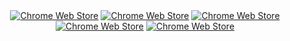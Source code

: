 
<div align="center"> <a
    rel="noreferrer noopener"
    href="https://chrome.google.com/webstore/detail/dark-reader/eimadpbcbfnmbkopoojfekhnkhdbieeh/"
    ><img
      alt="Chrome Web Store"
      src="https://img.shields.io/badge/Chrome-05fdb4.svg?&style=for-the-badge&logo=google-chrome&logoColor=white"
  /></a>  <a
    rel="noreferrer noopener"
    href="https://chrome.google.com/webstore/detail/dark-reader/eimadpbcbfnmbkopoojfekhnkhdbieeh/"
    ><img
      alt="Chrome Web Store"
      src="https://img.shields.io/badge/Firefox-128da1.svg?&style=for-the-badge&logo=firefox-browser&logoColor=white"
  /></a>  <a
    rel="noreferrer noopener"
    href="https://chrome.google.com/webstore/detail/dark-reader/eimadpbcbfnmbkopoojfekhnkhdbieeh/"
    ><img
      alt="Chrome Web Store"
      src="https://img.shields.io/badge/Edge-05fdb4.svg?&style=for-the-badge&logo=microsoft-edge&logoColor=white"
  /></a>  <a
    rel="noreferrer noopener"
    href="https://chrome.google.com/webstore/detail/dark-reader/eimadpbcbfnmbkopoojfekhnkhdbieeh/"
    ><img
      alt="Chrome Web Store"
      src="https://img.shields.io/badge/Brave-128da1.svg?&style=for-the-badge&logo=brave&logoColor=white"
  /></a>  <a
    rel="noreferrer noopener"
    href="https://chrome.google.com/webstore/detail/dark-reader/eimadpbcbfnmbkopoojfekhnkhdbieeh/"
    ><img
      alt="Chrome Web Store"
      src="https://img.shields.io/badge/Opera-05fdb4.svg?&style=for-the-badge&logo=opera&logoColor=white"
  /></a></div>
